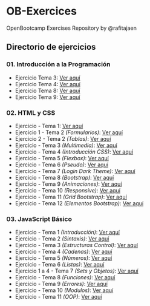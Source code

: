 # OB-Exercices
OpenBootcamp Exercises Repository by @rafitajaen

## Directorio de ejercicios
### 01. Introducción a la Programación
 - Ejercicio Tema 3: [Ver aquí](/01-IP/exercises/IPTema3.java)
 - Ejercicio Tema 4: [Ver aquí](/01-IP/exercises/IPTema4.java)
 - Ejercicio Tema 8: [Ver aquí](/01-IP/exercises/IPTema8.java)
 - Ejercicio Tema 9: [Ver aquí](/01-IP/exercises/IPTema9.java)

### 02. HTML y CSS
 - Ejercicio    - Tema 1: [Ver aquí](/02-HTML-CSS/exercises/HTML-Tema1.html)
 - Ejercicio 1  - Tema 2 *(Formularios)*: [Ver aquí](/02-HTML-CSS/exercises/HTML-Tema2-Formularios.html)
 - Ejercicio 2  - Tema 2 *(Tablas)*: [Ver aquí](/02-HTML-CSS/exercises/HTML-Tema2-Tablas.html)
 - Ejercicio    - Tema 3 *(Multimedia)*: [Ver aquí](/02-HTML-CSS/exercises/HTML-Tema3-Multimedia.html)
 - Ejercicio    - Tema 4 *(Introducción CSS)*: [Ver aquí](/02-HTML-CSS/exercises/HTML-Tema4-CSS.html)
 - Ejercicio    - Tema 5 *(Flexbox)*: [Ver aquí](/02-HTML-CSS/exercises/HTML-Tema5-Flex.html)
 - Ejercicio    - Tema 6 *(Pseudo)*: [Ver aquí](/02-HTML-CSS/exercises/HTML-Tema6-Pseudo.html)
 - Ejercicio    - Tema 7 *(Login Dark Theme)*: [Ver aquí](/02-HTML-CSS/exercises/HTML-Tema7-Login.html)
 - Ejercicio    - Tema 8 *(Bootstrap)*: [Ver aquí](/02-HTML-CSS/exercises/HTML-Tema8-Bootstrap.html)
 - Ejercicio    - Tema 9 *(Animaciones)*: [Ver aquí](/02-HTML-CSS/exercises/HTML-Tema9-Animaciones.html)
 - Ejercicio    - Tema 10 *(Responsive)*: [Ver aquí](/02-HTML-CSS/exercises/HTML-Tema10-Responsive.html)
 - Ejercicio    - Tema 11 *(Grid Bootstrap)*: [Ver aquí](/02-HTML-CSS/exercises/HTML-Tema11-GridBootstrap.html)
 - Ejercicio    - Tema 12 *(Elementos Bootstrap)*: [Ver aquí](/02-HTML-CSS/exercises/HTML-Tema12-ElementosBootstrap.html)

### 03. JavaScript Básico
 - Ejercicio       - Tema 1 *(Introducción)*: [Ver aquí](/03-JavaScript/exercises/01-intro/)
 - Ejercicio       - Tema 2 *(Sintaxis)*: [Ver aquí](/03-JavaScript/exercises/02-sintaxis/index.js)
 - Ejercicio       - Tema 3 *(Estructuras Control)*: [Ver aquí](/03-JavaScript/exercises/03-estructuras-control/)
 - Ejercicio       - Tema 4 *(Cadenas)*: [Ver aquí](/03-JavaScript/exercises/04-cadenas/index.js)
 - Ejercicio       - Tema 5 *(Números)*: [Ver aquí](/03-JavaScript/exercises/05-numeros/index.js)
 - Ejercicio       - Tema 6 *(Listas)*: [Ver aquí](/03-JavaScript/exercises/06-listas/index.js)
 - Ejercicio 1 a 4 - Tema 7 *(Sets y Objetos)*: [Ver aquí](/03-JavaScript/exercises/07-sets-objetos/)
 - Ejercicio       - Tema 8 *(Funciones)*: [Ver aquí](/03-JavaScript/exercises/08-funciones/index.js)
 - Ejercicio       - Tema 9 *(Errores)*: [Ver aquí](/03-JavaScript/exercises/09-errores/)
 - Ejercicio       - Tema 10 *(Modulos)*: [Ver aquí](/03-JavaScript/exercises/10-modulos/)
 - Ejercicio       - Tema 11 *(OOP)*: [Ver aquí](/03-JavaScript/exercises/11-OOP/)
 
 